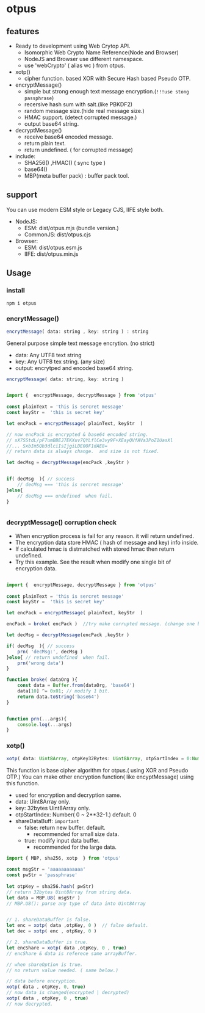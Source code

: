 # otpus

## features

- Ready to development using Web Crytop API.
    - Isomorphic Web Crypto Name Reference(Node and Browser)
    - NodeJS and Browser use different namespace.
    - use 'webCrypto' ( alias wc ) from otpus.
- xotp() 
    - cipher function. based XOR with Secure Hash based Pseudo OTP.
- encryptMessage() 
    - simple but strong enough text message encryption.(`!!!use stong passphrase`)
    - recersive hash sum with salt.(like PBKDF2)
    - random message size.(hide real message size.)
    - HMAC support. (detect corrupted message.)
    - output base64 string.  
- decryptMessage()
    - receive base64 encoded message.
    - return plain text.
    - return undefined. ( for corrupted message)
- include:
    - SHA256() ,HMAC()  ( sync type )
    - base64() 
    - MBP(meta buffer pack) : buffer pack tool.

## support
You can use modern ESM style or Legacy CJS, IIFE style both.
- NodeJS: 
    - ESM: dist/otpus.mjs (bundle version.)
    - CommonJS: dist/otpus.cjs
- Browser:
    - ESM: dist/otpus.esm.js
    - IIFE: dist/otpus.min.js


## Usage

### install

```js
npm i otpus

```

### encrytMessage()
```js
encrytMessage( data: string , key: string ) : string
```
General purpose simple text message encrytion.  (no strict)
- data: Any UTF8 text string 
- key: Any UTF8 tex string. (any size)
- output: encrytped and encoded base64 string.

```js
encryptMessage( data: string, key: string )

```

```js

import {  encryptMessage, decryptMessage } from 'otpus'
   
const plainText = 'this is sercret message'
const keyStr =  'this is secret key'

let encPack = encryptMessage( plainText, keyStr  )

// now encPack is encrypted & base64 encoded string.
// sX7SStdL/pF7umBBEJ7EKXuv7QYLflCe3vy9F+XEayQVfAVa3PoZ1UasXl
//... SxbIm5Qb3dlciIsIjgiLDE0OF1dAE8=
// return data is always change.  and size is not fixed.

let decMsg = decryptMessage(encPack ,keyStr )


if( decMsg  ){ // success
    // decMsg === 'this is sercret message'
}else{ 
    // decMsg === undefined  when fail. 
}



```


### decryptMessage() corruption check 
- When encryption process is fail for any reason. it will return undefined.
- The encryption data store HMAC ( hash of message and key) info inside.
- If calculated hmac is distmatched with stored hmac then return undefined.
- Try this example. See the result when modify one single bit of encryption data.

```js

import {  encryptMessage, decryptMessage } from 'otpus'
   
const plainText = 'this is sercret message'
const keyStr =  'this is secret key'

let encPack = encryptMessage( plainText, keyStr  )

encPack = broke( encPack )  //try make corrupted message. (change one bit.)

let decMsg = decryptMessage(encPack ,keyStr )

if( decMsg  ){ // success
    prn( 'decMsg:', decMsg )
}else{ // return undefined  when fail. 
    prn('wrong data')
}

function broke( dataOrg ){
    const data = Buffer.from(dataOrg, 'base64')
    data[10] ^= 0x01; // modify 1 bit. 
    return data.toString('base64')
}


function prn(...args){ 
    console.log(...args)
}


```


### xotp()
```js
xotp( data: Uint8Array, otpKey32Bytes: Uint8Array, otpSartIndex = 0:Number, shareDataBuffer = false : boolean) : Uint8Array

```
This function is base cipher algorithm for otpus.( using XOR and Pseudo OTP.)  You can make other encryption function( like encyptMessage) using this function.
- used for encryption and decryption same.
- data: Uint8Array only.
- key: 32bytes Uint8Array only.
- otpStartIndex: Number( 0 ~ 2**32-1.) default. 0
- shareDataBuff: `important`
    - false: return new buffer. default.
        - recommended for small size data.
    - true: modify input data buffer.
        - recommended for the large data. 

```js
import { MBP, sha256, xotp  } from 'otpus'
   
const msgStr = 'aaaaaaaaaaaa'   
const pwStr = 'passphrase'    
  
let otpKey = sha256.hash( pwStr)  
// return 32bytes Uint8Array from string data.
let data = MBP.U8( msgStr )  
// MBP.U8(): parse any type of data into Uint8Array 


// 1. shareDataBuffer is false. 
let enc = xotp( data ,otpKey, 0 )  // false default.
let dec = xotp( enc , otpKey, 0 ) 

// 2. shareDataBuffer is true.
let encShare = xotp( data ,otpKey, 0 , true)  
// encShare & data is referece same arrayBuffer.

// when shareOption is true.
// no return value needed. ( same below.)

// data before encryption.
xotp( data , otpKey, 0, true)
// now data is changed(encrypted | decrypted)
xotp( data , otpKey, 0 , true)
// now decrypted.


```



